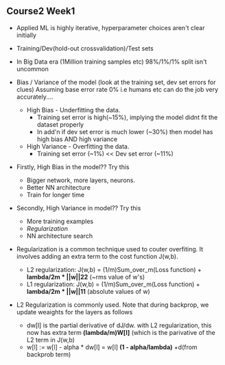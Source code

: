 ## Course2 Week1 
- Applied ML is highly iterative, hyperparameter choices aren't clear initially
- Training/Dev(hold-out crossvalidation)/Test sets 
- In Big Data era (1Million training samples etc) 98%/1%/1% split isn't uncommon
- Bias / Variance of the model (look at the training set, dev set errors for clues) 
    Assuming base error rate 0% i.e humans etc can do the job very accurately....
    - High Bias - Underfitting the data. 
      - Training set error is high(~15%), implying the model didnt fit the dataset properly
      - In add'n if dev set error is  much lower (~30%) then model has high bias AND high variance
    - High Variance - Overfitting the data.
      - Training set error (~1%)  << Dev set error (~11%)
      
 -  Firstly, High Bias in the model?? Try this
    - Bigger network, more layers, neurons. 
    - Better NN architecture
    - Train for longer time 
 - Secondly, High Variance in model?? Try this
    - More training examples
    - _Regularization_
    - NN architecture search
    
  - Regularization is a common technique used to couter overfiting. It involves adding an extra term to the cost function J(w,b). 
    - L2 regularization: J(w,b) = (1/m)Sum_over_m(Loss function) + **lambda/2m * ||w||22** (~rms value of w's)
    - L1 regularization: J(w,b) = (1/m)Sum_over_m(Loss function) + **lambda/2m * ||w||11** (absolute values of w)
  
  - L2 Regularization is commonly used. Note that during backprop, we update weaights for the layers as follows
    - dw[l] is the partial derivative of dJ/dw. with L2 regularization, this now has extra term **(lambda/m)W[l]** (which is the parivative of the L2 term in J(w,b)
    - w[l] := w[l] - alpha * dw[l] = w[l] **(1 - alpha/lambda)** +d(from backprob term)
    
  
